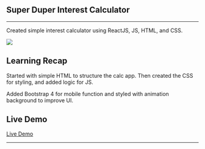 ## Super Duper Interest Calculator
<hr>

Created simple interest calculator using ReactJS, JS, HTML, and CSS. 

<img src="/images/InterestCalc.png">

## Learning Recap 

Started with simple HTML to structure the calc app. Then created the CSS for styling, and added logic for JS. 

Added Bootstrap 4 for mobile function and styled with animation background to improve UI. 

## Live Demo

<a href="https://abutler6588.github.io/interest_calculator_live/">Live Demo</a> 

<hr>
